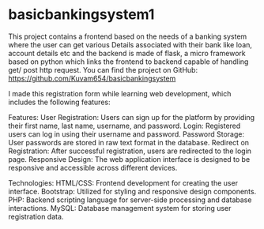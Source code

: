 # basicbankingsystem1
This project contains a frontend based on the needs of a banking system where the user can get various Details associated with their bank like loan, account details etc and the backend is made of flask, a micro framework based on python which links the frontend to backend capable of handling get/ post http request.
You can find the project on GitHub: https://github.com/Kuvam654/basicbankingsystem

I made this registration form while learning web development, which includes the following features:

Features:
User Registration: Users can sign up for the platform by providing their first name, last name, username, and password.
Login: Registered users can log in using their username and password.
Password Storage: User passwords are stored in raw text format in the database.
Redirect on Registration: After successful registration, users are redirected to the login page.
Responsive Design: The web application interface is designed to be responsive and accessible across different devices.

Technologies:
HTML/CSS: Frontend development for creating the user interface.
Bootstrap: Utilized for styling and responsive design components.
PHP: Backend scripting language for server-side processing and database interactions.
MySQL: Database management system for storing user registration data.
